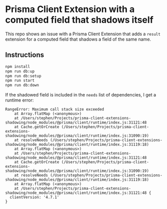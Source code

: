 # Prisma Client Extension with a computed field that shadows itself

This repo shows an issue with a Prisma Client Extension that adds a `result`
extension for a computed field that shadows a field of the same name.

## Instructions

```sh
npm install
npm run db:up
npm run db:setup
npm run start
npm run db:down
```

If the shadowed field is included in the `needs` list of dependencies, I get
a runtime error:

```
RangeError: Maximum call stack size exceeded
    at Array.flatMap (<anonymous>)
    at /Users/stephen/Projects/prisma-client-extensions-shadowing/node_modules/@prisma/client/runtime/index.js:31121:48
    at Cache.getOrCreate (/Users/stephen/Projects/prisma-client-extensions-shadowing/node_modules/@prisma/client/runtime/index.js:31090:19)
    at resolveNeeds (/Users/stephen/Projects/prisma-client-extensions-shadowing/node_modules/@prisma/client/runtime/index.js:31119:18)
    at Array.flatMap (<anonymous>)
    at /Users/stephen/Projects/prisma-client-extensions-shadowing/node_modules/@prisma/client/runtime/index.js:31121:48
    at Cache.getOrCreate (/Users/stephen/Projects/prisma-client-extensions-shadowing/node_modules/@prisma/client/runtime/index.js:31090:19)
    at resolveNeeds (/Users/stephen/Projects/prisma-client-extensions-shadowing/node_modules/@prisma/client/runtime/index.js:31119:18)
    at Array.flatMap (<anonymous>)
    at /Users/stephen/Projects/prisma-client-extensions-shadowing/node_modules/@prisma/client/runtime/index.js:31121:48 {
  clientVersion: '4.7.1'
}
```
